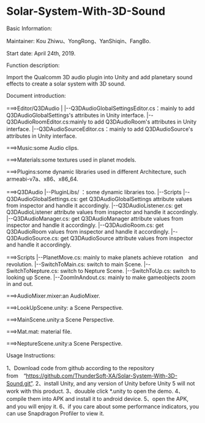 # Solar-System-With-3D-Sound

Basic Information:

Maintainer: Kou Zhiwu、YongRong、YanShiqin、FangBo.

Start date: April 24th, 2019.

Function description:

Import the Qualcomm 3D audio plugin into Unity and add planetary sound effects to create a solar system with 3D sound.

Document introduction:

===>Editor/Q3DAudio
    |
    |--Q3DAudioGlobalSettingsEditor.cs：mainly to add Q3DAudioGlobalSettings's attributes in Unity interface.
    |--Q3DAudioRoomEditor.cs:mainly to add Q3DAudioRoom's attributes in Unity interface.
    |--Q3DAudioSourceEditor.cs：mainly to add Q3DAudioSource's attributes in Unity interface.
    
===>Music:some Audio clips.

===>Materials:some textures used in planet models.

===>Plugins:some dynamic libraries used in different Architecture, such armeabi-v7a、x86、x86_64.

===>Q3DAudio
    |--PluginLibs/ ：some dynamic libraries too.
    |--Scripts 
         |--Q3DAudioGlobalSettings.cs: get Q3DAudioGlobalSettings attribute values from inspector and handle it accordingly.
         |--Q3DAudioListener.cs:       get Q3DAudioListener attribute values from inspector and handle it accordingly.
         |--Q3DAudioManager.cs:        get Q3DAudioManager attribute values from inspector and handle it accordingly.
         |--Q3DAudioRoom.cs:           get Q3DAudioRoom values from inspector and handle it accordingly.
         |--Q3DAudioSource.cs:         get Q3DAudioSource attribute values from inspector and handle it accordingly.

===>Scripts
     |--PlanetMove.cs:                 mainly to make planets achieve rotation　and revolution.
     |--SwitchToMain.cs:               switch to main Scene.
     |--SwitchToNepture.cs:            switch to Nepture Scene.
     |--SwitchToUp.cs:                 switch to looking up Scene.
     |--ZoomInAndout.cs:               mainly to make gameobjects zoom in and out.

===>AudioMixer.mixer:an AudioMixer.

===>LookUpScene.unity: a Scene Perspective.

===>MainScene.unity:a Scene Perspective.

===>Mat.mat: material file.

===>NeptureScene.unity:a Scene Perspective.

Usage Instructions:

1、Download code from github according to the repository from　“https://github.com/ThunderSoft-XA/Solar-System-With-3D-Sound.git”.
2、install Unity, and any version of Unity before Unity 5 will not work with this product.
3、douuble click *.unity to open the demo.
4、compile them into APK and install it to android device.
5、open the APK, and you will enjoy it.
6、if you care about some performance indicators, you can use Snapdragon Profiler to view it.

